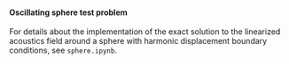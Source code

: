 #### Oscillating sphere test problem

For details about the implementation of the exact solution to the linearized acoustics field around a sphere with harmonic displacement boundary conditions, see `sphere.ipynb`.

